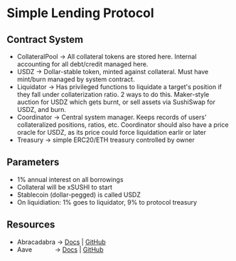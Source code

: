 # Simple Lending Protocol

## Contract System

- CollateralPool -> All collateral tokens are stored here. Internal accounting for all debt/credit managed here.
- USDZ -> Dollar-stable token, minted against collateral. Must have mint/burn managed by system contract. 
- Liquidator -> Has privileged functions to liquidate a target's position if they fall under collaterization ratio. 2 ways to do this. Maker-style auction for USDZ which gets burnt, or sell assets via SushiSwap for USDZ, and burn.
- Coordinator -> Central system manager. Keeps records of users' collateralized positions, ratios, etc. Coordinator should also have a price oracle for USDZ, as its price could force liquidation earlir or later
- Treasury -> simple ERC20/ETH treasury controlled by owner
 
## Parameters

- 1% annual interest on all borrowings
- Collateral will be xSUSHI to start
- Stablecoin (dollar-pegged) is called USDZ
- On liquidiation: 1% goes to liquidator, 9% to protocol treasury

## Resources

- Abracadabra -> [Docs](https://wizard69.gitbook.io/abracadabra-money/) | [GitHub](https://github.com/Abracadabra-money/magic-internet-money/blob/main/contracts/helpers/YearnLiquidityMigrationHelper.sol)
- Aave &nbsp;&nbsp;&nbsp;&nbsp;&nbsp;&nbsp;&nbsp;&nbsp;&nbsp;&nbsp;&nbsp;&nbsp;-> [Docs](https://docs.aave.com/developers/) | [GitHub](https://github.com/aave/protocol-v2)